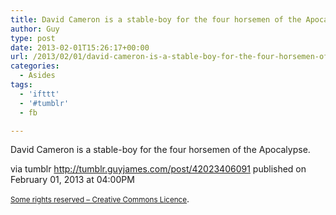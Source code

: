 ```yaml
---
title: David Cameron is a stable-boy for the four horsemen of the Apocalypse.
author: Guy
type: post
date: 2013-02-01T15:26:17+00:00
url: /2013/02/01/david-cameron-is-a-stable-boy-for-the-four-horsemen-of-the-apocalypse/
categories:
  - Asides
tags:
  - 'ifttt'
  - '#tumblr'
  - fb

---
```

<div>
  <span>David Cameron is a stable-boy for the four horsemen of the Apocalypse.</span>
</div></p> 

via tumblr http://tumblr.guyjames.com/post/42023406091 published on February 01, 2013 at 04:00PM

<small><a href="https://creativecommons.org/licenses/by-nc/3.0/" target="_blank">Some rights reserved &#8211; Creative Commons Licence</a></small>.